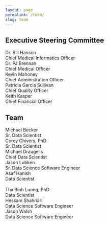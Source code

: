 ```yaml
---
layout: page
permalink: /team/
slug: team
---
```


<h2 class="red-text text-darken-4">Executive Steering Committee</h2>
<div id="executives" class="row center-align">
  <div class="col s12 m3 l2">
    <img src="/assets/images/profile/dr_hanson.jpg" alt="" class="circle responsive-img">
    <div class="name strong">Dr. Bill Hanson</div>
    <div class="title">Chief Medical Informatics Officer</div>
  </div>
  <div class="col s12 m3 l2">
    <img src="/assets/images/profile/dr_brennan.jpg" alt="" class="circle responsive-img">
    <div class="name strong">Dr. PJ Brennan</div>
    <div class="title">Chief Medical Officer</div>
  </div>
  <div class="col s12 m3 l2">
    <img src="/assets/images/profile/kevin_mahoney.jpg" alt="" class="circle responsive-img">
    <div class="name strong">Kevin Mahoney</div>
    <div class="title">Chief Administration Officer</div>
  </div>
  <div class="col s12 m3 l2">
    <img src="/assets/images/profile/patricia_sullivan.jpg" alt="" class="circle responsive-img">
    <div class="name strong">Patricia Garcia Sullivan</div>
    <div class="title">Chief Quality Officer</div>
  </div>
  <div class="col s12 m3 l2">
    <img src="/assets/images/profile/kevin_kasper.jpg" alt="" class="circle responsive-img">
    <div class="name strong">Keith Kasper</div>
    <div class="title">Chief Financial Officer</div>
  </div>
</div>

<h2 class="red-text text-darken-4">Team</h2>
<div id="team" class="row center-align">
  <div class="member col s12 m4 l2">
    <img src="/assets/images/profile/mikeb.jpg" alt="" class="circle responsive-img"> <!-- notice the "circle" class -->
    <div class="name strong">Michael Becker</div>
    <div class="title">Sr. Data Scientist</div>
  </div>

  <div class="member col s12 m4 l2">
    <img src="/assets/images/profile/coreyc.jpg" alt="" class="circle responsive-img"> <!-- notice the "circle" class -->
    <div class="name strong">Corey Chivers, PhD </div>
    <div class="title">Sr. Data Scientist</div>
  </div>

  <div class="member col s12 m4 l2">
    <img src="/assets/images/profile/miked.jpg" alt="" class="circle responsive-img"> <!-- notice the "circle" class -->
    <div class="name strong">Michael Draugelis</div>
    <div class="title">Chief Data Scientist</div>
  </div>

  <div class="member col s12 m4 l2">
    <img src="/assets/images/profile/jasonl.jpg" alt="" class="circle responsive-img"> <!-- notice the "circle" class -->
    <div class="name strong">Jason Lubken</div>
    <div class="title">Sr. Data Science Software Engineer</div>
  </div>

  <div class="member col s12 m4 l2">
    <img src="/assets/images/profile/asafh.jpg" alt="" class="circle responsive-img"> <!-- notice the "circle" class -->
    <div class="name strong">Asaf Hanish</div>
    <div class="title">Data Scientist</div>
    <br>
  </div>


  <div class="member col s12 m4 l2">
    <img src="/assets/images/profile/thaibinh.jpg" alt="" class="circle responsive-img"> <!-- notice the "circle" class -->
    <div class="name strong">ThaiBinh Luong, PhD</div>
    <div class="title">Data Scientist</div>
  </div>

  <div class="member col s12 m4 l2">
    <img src="/assets/images/profile/hessams.jpg" alt="" class="circle responsive-img"> <!-- notice the "circle" class -->
    <div class="name strong">Hessam Shahriari</div>
    <div class="title">Data Science Software Engineer</div>
  </div>

  <div class="member col s12 m4 l2">
    <img src="/assets/images/profile/headshot.jpg" alt="" class="circle responsive-img"> <!-- notice the "circle" class -->
    <div class="name strong">Jason Walsh</div>
    <div class="title">Data Science Software Engineer</div>
  </div>

</div><!-- #team -->
